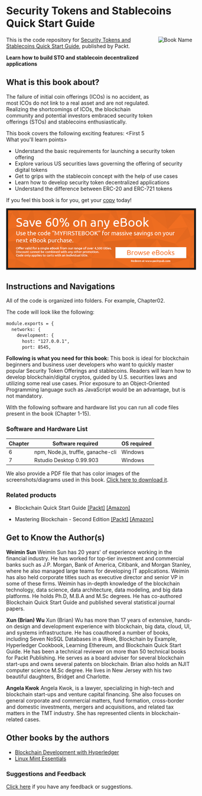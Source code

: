 # Security Tokens and Stablecoins Quick Start Guide

<a href="https://www2.packtpub.com/big-data-and-business-intelligence/security-tokens-and-stablecoins-quick-start-guide?utm_source=github&utm_medium=repository"><img src="https://d255esdrn735hr.cloudfront.net/sites/default/files/imagecache/ppv4_main_book_cover/9781838551063_cover.png" alt="Book Name" height="256px" align="right"></a>

This is the code repository for [Security Tokens and Stablecoins Quick Start Guide](https://www2.packtpub.com/big-data-and-business-intelligence/security-tokens-and-stablecoins-quick-start-guide?utm_source=github&utm_medium=repository), published by Packt.

**Learn how to build STO and stablecoin decentralized applications**

## What is this book about?
The failure of initial coin offerings (ICOs) is no accident, as most ICOs do not link to a real asset and are not regulated. Realizing the shortcomings of ICOs, the blockchain community and potential investors embraced security token offerings (STOs) and stablecoins enthusiastically.

This book covers the following exciting features: <First 5 What you'll learn points>
* Understand the basic requirements for launching a security token offering
* Explore various US securities laws governing the offering of security digital tokens
* Get to grips with the stablecoin concept with the help of use cases
* Learn how to develop security token decentralized applications
* Understand the difference between ERC-20 and ERC-721 tokens

If you feel this book is for you, get your [copy](https://www.amazon.com/dp/1838551069) today!

<a href="https://www.packtpub.com/?utm_source=github&utm_medium=banner&utm_campaign=GitHubBanner"><img src="https://raw.githubusercontent.com/PacktPublishing/GitHub/master/GitHub.png" alt="https://www.packtpub.com/" border="5" /></a>

## Instructions and Navigations
All of the code is organized into folders. For example, Chapter02.

The code will look like the following:
```
module.exports = { 
  networks: { 
    development: { 
      host: "127.0.0.1", 
      port: 8545, 
```

**Following is what you need for this book:**	This book is ideal for blockchain beginners and business user developers who want to quickly master popular Security Token Offerings and stablecoins. Readers will learn how to develop blockchain/digital cryptos, guided by U.S. securities laws and utilizing some real use cases. Prior exposure to an Object-Oriented Programming language such as JavaScript would be an advantage, but is not mandatory.

With the following software and hardware list you can run all code files present in the book (Chapter 1-15).

### Software and Hardware List

| Chapter  | Software required                   | OS required                        |
| -------- | ------------------------------------| -----------------------------------|
| 6        | npm, Node.js, truffle, ganache-cli  | Windows                            |
| 7        | Rstudio Desktop 0.99.903            | Windows                            |


We also provide a PDF file that has color images of the screenshots/diagrams used in this book. [Click here to download it](https://www.packtpub.com/sites/default/files/downloads/9781838551063_ColorImages.pdf).


### Related products <Other books you may enjoy>
* Blockchain Quick Start Guide [[Packt]](https://prod.packtpub.com/in/big-data-and-business-intelligence/blockchain-quick-start-guide?utm_source=github&utm_medium=repository&utm_campaign=9781788293778) [[Amazon]](https://www.amazon.com/dp/1788293770)

* Mastering Blockchain - Second Edition [[Packt]](https://prod.packtpub.com/in/big-data-and-business-intelligence/mastering-blockchain-second-edition?utm_source=github&utm_medium=repository&utm_campaign=9781785280009) [[Amazon]](https://www.amazon.com/dp/1789807972)

## Get to Know the Author(s)
**Weimin Sun**
Weimin Sun has 20 years' of experience working in the financial industry. He has worked for top-tier investment and commercial banks such as J.P. Morgan, Bank of America, Citibank, and Morgan Stanley, where he also managed large teams for developing IT applications. Weimin has also held corporate titles such as executive director and senior VP in some of these firms. Weimin has in-depth knowledge of the blockchain technology, data science, data architecture, data modeling, and big data platforms. He holds Ph.D, M.B.A and M.Sc degrees. He has co-authored Blockchain Quick Start Guide and published several statistical journal papers.

**Xun (Brian) Wu**
Xun (Brian) Wu has more than 17 years of extensive, hands-on design and development experience with blockchain, big data, cloud, UI, and systems infrastructure. He has coauthored a number of books, including Seven NoSQL Databases in a Week, Blockchain by Example, Hyperledger Cookbook, Learning Ethereum, and Blockchain Quick Start Guide. He has been a technical reviewer on more than 50 technical books for Packt Publishing. He serves as a board adviser for several blockchain start-ups and owns several patents on blockchain. Brian also holds an NJIT computer science M.Sc degree. He lives in New Jersey with his two beautiful daughters, Bridget and Charlotte.

**Angela Kwok**
Angela Kwok, is a lawyer, specializing in high-tech and blockchain start-ups and venture capital financing. She also focuses on general corporate and commercial matters, fund formation, cross-border and domestic investments, mergers and acquisitions, and related tax matters in the TMT industry. She has represented clients in blockchain-related cases.


## Other books by the authors
* [Blockchain Development with Hyperledger](https://www.packtpub.com/networking-and-servers/mastering-linux-network-administration?utm_source=github&utm_medium=repository&utm_campaign=9781784399597)
* [Linux Mint Essentials](https://www.packtpub.com/networking-and-servers/linux-mint-essentials?utm_source=github&utm_medium=repository&utm_campaign=9781782168157)

### Suggestions and Feedback
[Click here](https://docs.google.com/forms/d/e/1FAIpQLSdy7dATC6QmEL81FIUuymZ0Wy9vH1jHkvpY57OiMeKGqib_Ow/viewform) if you have any feedback or suggestions.
